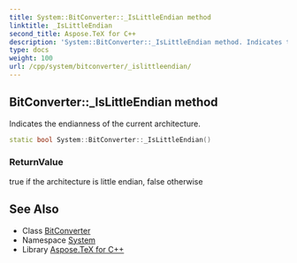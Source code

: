 ```yaml
---
title: System::BitConverter::_IsLittleEndian method
linktitle: _IsLittleEndian
second_title: Aspose.TeX for C++
description: 'System::BitConverter::_IsLittleEndian method. Indicates the endianness of the current architecture in C++.'
type: docs
weight: 100
url: /cpp/system/bitconverter/_islittleendian/
---
```

## BitConverter::_IsLittleEndian method


Indicates the endianness of the current architecture.

```cpp
static bool System::BitConverter::_IsLittleEndian()
```


### ReturnValue

true if the architecture is little endian, false otherwise

## See Also

* Class [BitConverter](../)
* Namespace [System](../../)
* Library [Aspose.TeX for C++](../../../)
